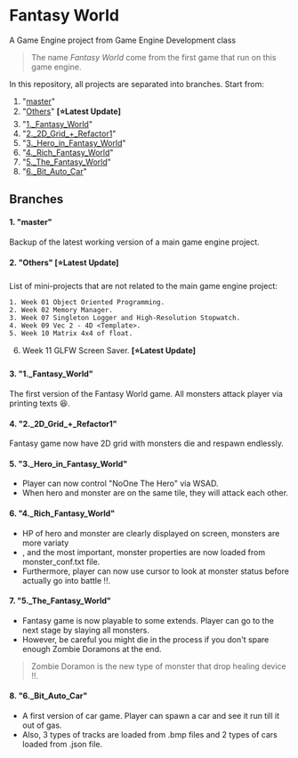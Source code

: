 # Fantasy World
A Game Engine project from Game Engine Development class
>The name _Fantasy World_ come from the first game that run on this game engine.

In this repository, all projects are separated into branches. Start from:
1. "[master](https://github.com/Azurifle/fantasyworld/tree/Others#1-master)"
2. "[Others](https://github.com/Azurifle/fantasyworld/tree/Others#2-others-starlatest-update)" **[:star:Latest Update]**
3. "[1.\_Fantasy\_World](https://github.com/Azurifle/fantasyworld/tree/Others#3-1_fantasy_world)"
4. "[2.\_2D\_Grid\_+\_Refactor1](https://github.com/Azurifle/fantasyworld/tree/Others#4-2_2d_grid__refactor1)"
5. "[3.\_Hero\_in\_Fantasy\_World](https://github.com/Azurifle/fantasyworld/tree/Others#5-3_hero_in_fantasy_world)"
6. "[4.\_Rich\_Fantasy\_World](https://github.com/Azurifle/fantasyworld/tree/Others#6-4_rich_fantasy_world)"
7. "[5.\_The\_Fantasy\_World](https://github.com/Azurifle/fantasyworld/tree/Others#7-5_the_fantasy_world)"
8. "[6.\_Bit\_Auto\_Car](https://github.com/Azurifle/fantasyworld/tree/Others#8-6_bit_auto_car)"

## Branches
#### 1. "master"
Backup of the latest working version of a main game engine project.

#### 2. "Others" [:star:Latest Update]
List of mini-projects that are not related to the main game engine project:

    1. Week 01 Object Oriented Programming.
    2. Week 02 Memory Manager.
    3. Week 07 Singleton Logger and High-Resolution Stopwatch.
    4. Week 09 Vec 2 - 4D <Template>.
    5. Week 10 Matrix 4x4 of float.
  6. Week 11 GLFW Screen Saver. **[:star:Latest Update]**

#### 3. "1.\_Fantasy\_World"
The first version of the Fantasy World game. All monsters attack player via printing texts :laughing:.

#### 4. "2.\_2D\_Grid\_+\_Refactor1"
Fantasy game now have 2D grid with monsters die and respawn endlessly.

#### 5. "3.\_Hero\_in\_Fantasy\_World"
- Player can now control "NoOne The Hero" via WSAD. 
- When hero and monster are on the same tile, they will attack each other.

#### 6. "4.\_Rich\_Fantasy\_World"
- HP of hero and monster are clearly displayed on screen, monsters are more variaty
- , and the most important, monster properties are now loaded from monster_conf.txt file.
- Furthermore, player can now use cursor to look at monster status before actually go into battle !!.

#### 7. "5.\_The\_Fantasy\_World"
- Fantasy game is now playable to some extends. Player can go to the next stage by slaying all monsters. 
- However, be careful you might die in the process if you don't spare enough Zombie Doramons at the end.
>Zombie Doramon is the new type of monster that drop healing device !!.

#### 8. "6.\_Bit\_Auto\_Car"
- A first version of car game. Player can spawn a car and see it run till it out of gas. 
- Also, 3 types of tracks are loaded from .bmp files and 2 types of cars loaded from .json file.
